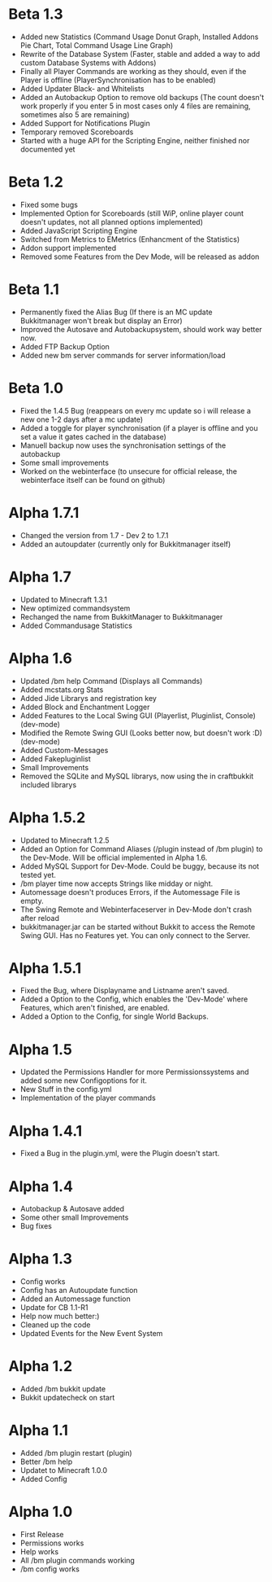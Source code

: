 Beta 1.3
========
* Added new Statistics (Command Usage Donut Graph, Installed Addons Pie Chart, Total Command Usage Line Graph)
* Rewrite of the Database System (Faster, stable and added a way to add custom Database Systems with Addons)
* Finally all Player Commands are working as they should, even if the Player is offline (PlayerSynchronisation has to be enabled)
* Added Updater Black- and Whitelists
* Added an Autobackup Option to remove old backups (The count doesn't work properly if you enter 5 in most cases only 4 files are remaining, sometimes also 5 are remaining)
* Added Support for Notifications Plugin
* Temporary removed Scoreboards
* Started with a huge API for the Scripting Engine, neither finished nor documented yet

Beta 1.2
========
* Fixed some bugs
* Implemented Option for Scoreboards (still WiP, online player count doesn't updates, not all planned options implemented)
* Added JavaScript Scripting Engine
* Switched from Metrics to EMetrics (Enhancment of the Statistics)
* Addon support implemented
* Removed some Features from the Dev Mode, will be released as addon

Beta 1.1
========
* Permanently fixed the Alias Bug (If there is an MC update Bukkitmanager won't break but display an Error)
* Improved the Autosave and Autobackupsystem, should work way better now.
* Added FTP Backup Option
* Added new bm server commands for server information/load

Beta 1.0
========
* Fixed the 1.4.5 Bug (reappears on every mc update so i will release a new one 1-2 days after a mc update)
* Added a toggle for player synchronisation (if a player is offline and you set a value it gates cached in the database)
* Manuell backup now uses the synchronisation settings of the autobackup
* Some small improvements
* Worked on the webinterface (to unsecure for official release, the webinterface itself can be found on github)

Alpha 1.7.1
===========
* Changed the version from 1.7 - Dev 2 to 1.7.1
* Added an autoupdater (currently only for Bukkitmanager itself)

Alpha 1.7
=========
* Updated to Minecraft 1.3.1
* New optimized commandsystem
* Rechanged the name from BukkitManager to Bukkitmanager
* Added Commandusage Statistics

Alpha 1.6
=========
* Updated /bm help Command (Displays all Commands)
* Added mcstats.org Stats
* Added Jide Librarys and registration key
* Added Block and Enchantment Logger
* Added Features to the Local Swing GUI (Playerlist, Pluginlist, Console) (dev-mode)
* Modified the Remote Swing GUI (Looks better now, but doesn't work :D) (dev-mode)
* Added Custom-Messages
* Added Fakepluginlist
* Small Improvements
* Removed the SQLite and MySQL librarys, now using the in craftbukkit included librarys

Alpha 1.5.2
===========
* Updated to Minecraft 1.2.5
* Added an Option for Command Aliases (/plugin instead of /bm plugin) to the Dev-Mode. Will be official implemented in Alpha 1.6.
* Added MySQL Support for Dev-Mode. Could be buggy, because its not tested yet.
* /bm player time now accepts Strings like midday or night.
* Automessage doesn't produces Errors, if the Automessage File is empty.
* The Swing Remote and Webinterfaceserver in Dev-Mode don't crash after reload
* bukkitmanager.jar can be started without Bukkit to access the Remote Swing GUI. Has no Features yet. You can only connect to the Server.

Alpha 1.5.1
===========
* Fixed the Bug, where Displayname and Listname aren't saved.
* Added a Option to the Config, which enables the 'Dev-Mode' where Features, which aren't finished, are enabled.
* Added a Option to the Config, for single World Backups.

Alpha 1.5
=========
* Updated the Permissions Handler for more Permissionssystems and added some new Configoptions for it.
* New Stuff in the config.yml
* Implementation of the player commands

Alpha 1.4.1
===========
* Fixed a Bug in the plugin.yml, were the Plugin doesn't start.

Alpha 1.4
=========
* Autobackup & Autosave added
* Some other small Improvements
* Bug fixes

Alpha 1.3
=========
* Config works
* Config has an Autoupdate function
* Added an Automessage function
* Update for CB 1.1-R1
* Help now much better:)
* Cleaned up the code
* Updated Events for the New Event System

Alpha 1.2
=========
* Added /bm bukkit update
* Bukkit updatecheck on start

Alpha 1.1
=========
* Added /bm plugin restart (plugin)
* Better /bm help
* Updatet to Minecraft 1.0.0
* Added Config

Alpha 1.0
=========
* First Release
* Permissions works
* Help works
* All /bm plugin commands working
* /bm config works
